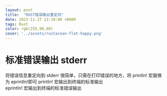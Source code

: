 ```yaml
---
layout: post
title:  "RUST错误输出重定向"
date: 2023-11-27 13:10:00 +0800
tags: Rust 
color: rgb(255,90,90)
cover: '../assets/rustacean-flat-happy.png'
---
```

# 标准错误输出 stderr  
将错误信息重定向到 stderr 很简单，只需在打印错误的地方，将 println! 宏替换为 eprintln!即可
println! 宏输出到终端的标准输出  
eprintln! 宏输出到终端的标准错误输出